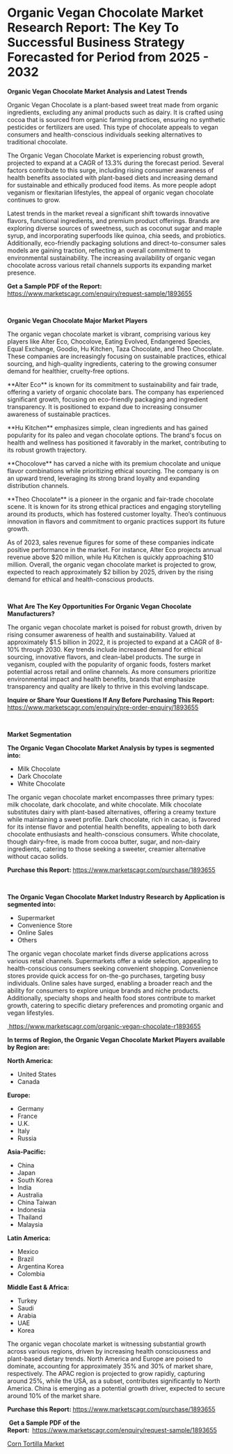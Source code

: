 <p><h1>Organic Vegan Chocolate Market Research Report: The Key To Successful Business Strategy Forecasted for Period from 2025 - 2032</h1></p><p><strong>Organic Vegan Chocolate Market Analysis and Latest Trends</strong></p>
<p><p>Organic Vegan Chocolate is a plant-based sweet treat made from organic ingredients, excluding any animal products such as dairy. It is crafted using cocoa that is sourced from organic farming practices, ensuring no synthetic pesticides or fertilizers are used. This type of chocolate appeals to vegan consumers and health-conscious individuals seeking alternatives to traditional chocolate.</p><p>The Organic Vegan Chocolate Market is experiencing robust growth, projected to expand at a CAGR of 13.3% during the forecast period. Several factors contribute to this surge, including rising consumer awareness of health benefits associated with plant-based diets and increasing demand for sustainable and ethically produced food items. As more people adopt veganism or flexitarian lifestyles, the appeal of organic vegan chocolate continues to grow.</p><p>Latest trends in the market reveal a significant shift towards innovative flavors, functional ingredients, and premium product offerings. Brands are exploring diverse sources of sweetness, such as coconut sugar and maple syrup, and incorporating superfoods like quinoa, chia seeds, and probiotics. Additionally, eco-friendly packaging solutions and direct-to-consumer sales models are gaining traction, reflecting an overall commitment to environmental sustainability. The increasing availability of organic vegan chocolate across various retail channels supports its expanding market presence.</p></p>
<p><strong>Get a Sample PDF of the Report:&nbsp;</strong> <a href="https://www.marketscagr.com/enquiry/request-sample/1893655?utm_campaign=2460&utm_medium=2&utm_source=Github&utm_content=ia&utm_term=15022025&utm_id=organic-vegan-chocolate">https://www.marketscagr.com/enquiry/request-sample/1893655</a></p>
<p>&nbsp;</p>
<p><strong>Organic Vegan Chocolate Major Market Players</strong></p>
<p><p>The organic vegan chocolate market is vibrant, comprising various key players like Alter Eco, Chocolove, Eating Evolved, Endangered Species, Equal Exchange, Goodio, Hu Kitchen, Taza Chocolate, and Theo Chocolate. These companies are increasingly focusing on sustainable practices, ethical sourcing, and high-quality ingredients, catering to the growing consumer demand for healthier, cruelty-free options.</p><p>**Alter Eco** is known for its commitment to sustainability and fair trade, offering a variety of organic chocolate bars. The company has experienced significant growth, focusing on eco-friendly packaging and ingredient transparency. It is positioned to expand due to increasing consumer awareness of sustainable practices.</p><p>**Hu Kitchen** emphasizes simple, clean ingredients and has gained popularity for its paleo and vegan chocolate options. The brand's focus on health and wellness has positioned it favorably in the market, contributing to its robust growth trajectory.</p><p>**Chocolove** has carved a niche with its premium chocolate and unique flavor combinations while prioritizing ethical sourcing. The company is on an upward trend, leveraging its strong brand loyalty and expanding distribution channels.</p><p>**Theo Chocolate** is a pioneer in the organic and fair-trade chocolate scene. It is known for its strong ethical practices and engaging storytelling around its products, which has fostered customer loyalty. Theo’s continuous innovation in flavors and commitment to organic practices support its future growth.</p><p>As of 2023, sales revenue figures for some of these companies indicate positive performance in the market. For instance, Alter Eco projects annual revenue above $20 million, while Hu Kitchen is quickly approaching $10 million. Overall, the organic vegan chocolate market is projected to grow, expected to reach approximately $2 billion by 2025, driven by the rising demand for ethical and health-conscious products.</p></p>
<p>&nbsp;</p>
<p><strong>What Are The Key Opportunities For Organic Vegan Chocolate Manufacturers?</strong></p>
<p><p>The organic vegan chocolate market is poised for robust growth, driven by rising consumer awareness of health and sustainability. Valued at approximately $1.5 billion in 2022, it is projected to expand at a CAGR of 8-10% through 2030. Key trends include increased demand for ethical sourcing, innovative flavors, and clean-label products. The surge in veganism, coupled with the popularity of organic foods, fosters market potential across retail and online channels. As more consumers prioritize environmental impact and health benefits, brands that emphasize transparency and quality are likely to thrive in this evolving landscape.</p></p>
<p><strong>Inquire or Share Your Questions If Any Before Purchasing This Report:</strong> <a href="https://www.marketscagr.com/enquiry/pre-order-enquiry/1893655?utm_campaign=2460&utm_medium=2&utm_source=Github&utm_content=ia&utm_term=15022025&utm_id=organic-vegan-chocolate">https://www.marketscagr.com/enquiry/pre-order-enquiry/1893655</a></p>
<p>&nbsp;</p>
<p><strong>Market Segmentation</strong></p>
<p><strong>The Organic Vegan Chocolate Market Analysis by types is segmented into:</strong></p>
<p><ul><li>Milk Chocolate</li><li>Dark Chocolate</li><li>White Chocolate</li></ul></p>
<p><p>The organic vegan chocolate market encompasses three primary types: milk chocolate, dark chocolate, and white chocolate. Milk chocolate substitutes dairy with plant-based alternatives, offering a creamy texture while maintaining a sweet profile. Dark chocolate, rich in cacao, is favored for its intense flavor and potential health benefits, appealing to both dark chocolate enthusiasts and health-conscious consumers. White chocolate, though dairy-free, is made from cocoa butter, sugar, and non-dairy ingredients, catering to those seeking a sweeter, creamier alternative without cacao solids.</p></p>
<p><strong>Purchase this Report:&nbsp;</strong><a href="https://www.marketscagr.com/purchase/1893655?utm_campaign=2460&utm_medium=2&utm_source=Github&utm_content=ia&utm_term=15022025&utm_id=organic-vegan-chocolate">https://www.marketscagr.com/purchase/1893655</a></p>
<p>&nbsp;</p>
<p><strong>The Organic Vegan Chocolate Market Industry Research by Application is segmented into:</strong></p>
<p><ul><li>Supermarket</li><li>Convenience Store</li><li>Online Sales</li><li>Others</li></ul></p>
<p><p>The organic vegan chocolate market finds diverse applications across various retail channels. Supermarkets offer a wide selection, appealing to health-conscious consumers seeking convenient shopping. Convenience stores provide quick access for on-the-go purchases, targeting busy individuals. Online sales have surged, enabling a broader reach and the ability for consumers to explore unique brands and niche products. Additionally, specialty shops and health food stores contribute to market growth, catering to specific dietary preferences and promoting organic and vegan lifestyles.</p></p>
<p><a href="https://www.marketscagr.com/organic-vegan-chocolate-r1893655?utm_campaign=2460&utm_medium=2&utm_source=Github&utm_content=ia&utm_term=15022025&utm_id=organic-vegan-chocolate">&nbsp;https://www.marketscagr.com/organic-vegan-chocolate-r1893655</a></p>
<p><strong>In terms of Region, the Organic Vegan Chocolate Market Players available by Region are:</strong></p>
<p>
    <p> <strong> North America: </strong>
        <ul>
            <li>United States</li>
            <li>Canada</li>
        </ul>
        </p> 
    <p> <strong> Europe: </strong>
        <ul>
            <li>Germany</li>
            <li>France</li>
            <li>U.K.</li>
            <li>Italy</li>
            <li>Russia</li>
        </ul>
        </p> 
    <p> <strong> Asia-Pacific: </strong>
        <ul>
            <li>China</li>
            <li>Japan</li>
            <li>South Korea</li>
            <li>India</li>
            <li>Australia</li>
            <li>China Taiwan</li>
            <li>Indonesia</li>
            <li>Thailand</li>
            <li>Malaysia</li>
        </ul>
        </p> 
    <p> <strong> Latin America: </strong>
        <ul>
            <li>Mexico</li>
            <li>Brazil</li>
            <li>Argentina Korea</li>
            <li>Colombia</li>
        </ul>
        </p> 
    <p> <strong> Middle East & Africa: </strong>
        <ul>
            <li>Turkey</li>
            <li>Saudi</li>
            <li>Arabia</li>
            <li>UAE</li>
            <li>Korea</li>
        </ul>
    </p>
    </p>
<p><p>The organic vegan chocolate market is witnessing substantial growth across various regions, driven by increasing health consciousness and plant-based dietary trends. North America and Europe are poised to dominate, accounting for approximately 35% and 30% of market share, respectively. The APAC region is projected to grow rapidly, capturing around 25%, while the USA, as a subset, contributes significantly to North America. China is emerging as a potential growth driver, expected to secure around 10% of the market share.</p></p>
<p><strong>Purchase this Report: </strong><a href="https://www.marketscagr.com/purchase/1893655?utm_campaign=2460&utm_medium=2&utm_source=Github&utm_content=ia&utm_term=15022025&utm_id=organic-vegan-chocolate">https://www.marketscagr.com/purchase/1893655</a></p>
<p>&nbsp;<strong>Get a Sample PDF of the Report:&nbsp;&nbsp;</strong><a href="https://www.marketscagr.com/enquiry/request-sample/1893655?utm_campaign=2460&utm_medium=2&utm_source=Github&utm_content=ia&utm_term=15022025&utm_id=organic-vegan-chocolate">https://www.marketscagr.com/enquiry/request-sample/1893655</a></p>
<p><strong></strong></p>
<p><p><a href="https://github.com/lvaill871987/Market-Research-Report-List-1/blob/main/corn-tortilla-market.md?utm_campaign=2460&utm_medium=2&utm_source=Github&utm_content=ia&utm_term=15022025&utm_id=organic-vegan-chocolate">Corn Tortilla Market</a></p></p>